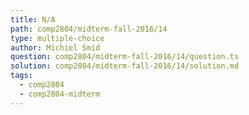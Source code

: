 ```yaml
---
title: N/A
path: comp2804/midterm-fall-2016/14
type: multiple-choice
author: Michiel Smid
question: comp2804/midterm-fall-2016/14/question.ts
solution: comp2804/midterm-fall-2016/14/solution.md
tags:
  - comp2804
  - comp2804-midterm
---
```

